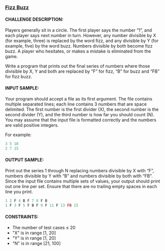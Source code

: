 ### [Fizz Buzz](https://www.codeeval.com/open_challenges/1/)


#### CHALLENGE DESCRIPTION:

Players generally sit in a circle. The first player says the number “1”, and each player says next number in turn. However, any number divisible by X (for example, three) is replaced by the word fizz, and any divisible by Y (for example, five) by the word buzz. Numbers divisible by both become fizz buzz. A player who hesitates, or makes a mistake is eliminated from the game.

Write a program that prints out the final series of numbers where those divisible by X, Y and both are replaced by “F” for fizz, “B” for buzz and “FB” for fizz buzz.

#### INPUT SAMPLE:

Your program should accept a file as its first argument. The file contains multiple separated lines; each line contains 3 numbers that are space delimited. The first number is the first divider (X), the second number is the second divider (Y), and the third number is how far you should count (N). You may assume that the input file is formatted correctly and the numbers are valid positive integers.

For example:
```ruby
3 5 10
2 7 15
```

#### OUTPUT SAMPLE:

Print out the series 1 through N replacing numbers divisible by X with “F”, numbers divisible by Y with “B” and numbers divisible by both with “FB”. Since the input file contains multiple sets of values, your output should print out one line per set. Ensure that there are no trailing empty spaces in each line you print.

```ruby
1 2 F 4 B F 7 8 F B
1 F 3 F 5 F B F 9 F 11 F 13 FB 15
```

#### CONSTRAINTS:

- The number of test cases ≤ 20
- "X" is in range [1, 20]
- "Y" is in range [1, 20]
- "N" is in range [21, 100]
